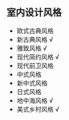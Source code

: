 ## 室内设计风格
- 欧式古典风格
- 新古典风格 √
- 雅致风格 √
- 现代简约风格 √
- 现代前卫风格
- 中式风格
- 新中式风格
- 日式风格
- 地中海风格 √
- 美式乡村风格 √
